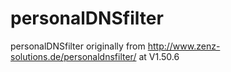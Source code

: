 # personalDNSfilter
personalDNSfilter originally from http://www.zenz-solutions.de/personaldnsfilter/ at V1.50.6

